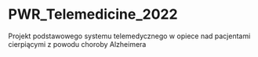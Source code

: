 # PWR_Telemedicine_2022
Projekt podstawowego systemu telemedycznego w opiece nad pacjentami cierpiącymi z powodu choroby Alzheimera


